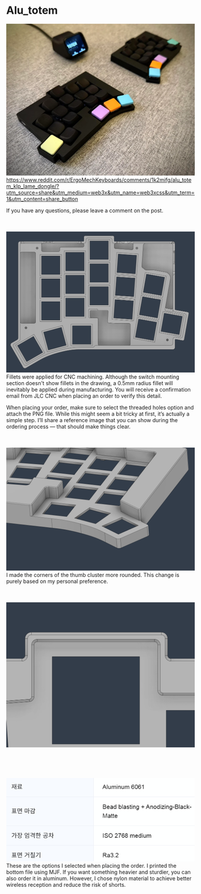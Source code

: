 # Alu_totem

![dongle image](https://github.com/Dexter-KBD/Alu_totem/blob/ac33c3427e660ffd04bf5a6eaa6e0efbcba75a1b/image/alu-totem-klp-lame-dongle-v0-nosyza8hhpve1.png?raw=true)
https://www.reddit.com/r/ErgoMechKeyboards/comments/1k2mifg/alu_totem_klp_lame_dongle/?utm_source=share&utm_medium=web3x&utm_name=web3xcss&utm_term=1&utm_content=share_button
  
  If you have any questions, please leave a comment on the post.
<br><br><br>

![alu-totem1](https://github.com/Dexter-KBD/Alu_totem/blob/6f356fe9f7e9d90f04bb03ba6f25770b65e50e6e/image/alu-totem1.png?raw=true)  
Fillets were applied for CNC machining. Although the switch mounting section doesn't show fillets in the drawing, a 0.5mm radius fillet will inevitably be applied during manufacturing. You will receive a confirmation email from JLC CNC when placing an order to verify this detail.  

When placing your order, make sure to select the threaded holes option and attach the PNG file. While this might seem a bit tricky at first, it’s actually a simple step. I’ll share a reference image that you can show during the ordering process — that should make things clear.
<br><br><br>

![alu-totem2](https://github.com/Dexter-KBD/Alu_totem/blob/6f356fe9f7e9d90f04bb03ba6f25770b65e50e6e/image/alu-totem2.png?raw=true)  
I made the corners of the thumb cluster more rounded. This change is purely based on my personal preference.
<br><br><br>

![alu-totem3](https://github.com/Dexter-KBD/Alu_totem/blob/6f356fe9f7e9d90f04bb03ba6f25770b65e50e6e/image/alu-totem3.png?raw=true)  

<br><br><br>

![order.png](https://github.com/Dexter-KBD/Alu_totem/blob/d9144853696eabf0a41f8dcbcd213359a8e3799d/image/order.png?raw=true)
These are the options I selected when placing the order. I printed the bottom file using MJF. If you want something heavier and sturdier, you can also order it in aluminum. However, I chose nylon material to achieve better wireless reception and reduce the risk of shorts.
